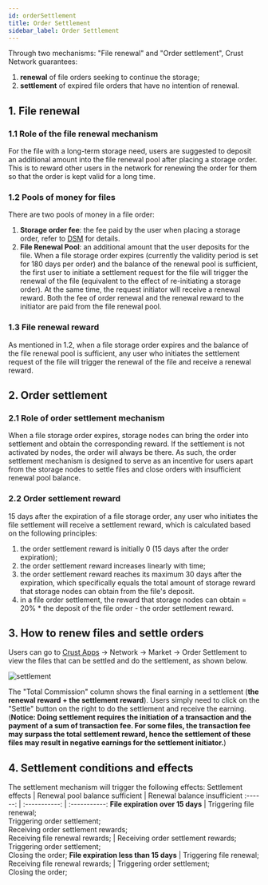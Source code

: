 ```yaml
---
id: orderSettlement
title: Order Settlement
sidebar_label: Order Settlement
---
```


Through two mechanisms: "File renewal" and "Order settlement", Crust Network guarantees:

1. **renewal** of file orders seeking to continue the storage;
2. **settlement** of expired file orders that have no intention of renewal.


## 1. File renewal

### 1.1 Role of the file renewal mechanism
For the file with a long-term storage need, users are suggested to deposit an additional amount into the file renewal pool after placing a storage order. This is to reward other users in the network for renewing the order for them so that the order is kept valid for a long time.

### 1.2 Pools of money for files
There are two pools of money in a file order:
1. **Storage order fee**: the fee paid by the user when placing a storage order, refer to [DSM](https://wiki.crust.network/docs/en/DSM) for details.
2. **File Renewal Pool**: an additional amount that the user deposits for the file. When a file storage order expires (currently the validity period is set for 180 days per order) and the balance of the renewal pool is sufficient, the first user to initiate a settlement request for the file will trigger the renewal of the file (equivalent to the effect of re-initiating a storage order). At the same time, the request initiator will receive a renewal reward. Both the fee of order renewal and the renewal reward to the initiator are paid from the file renewal pool.

### 1.3 File renewal reward
As mentioned in 1.2, when a file storage order expires and the balance of the file renewal pool is sufficient, any user who initiates the settlement request of the file will trigger the renewal of the file and receive a renewal reward.


## 2. Order settlement

### 2.1 Role of order settlement mechanism
When a file storage order expires, storage nodes can bring the order into settlement and obtain the corresponding reward. If the settlement is not activated by nodes, the order will always be there. As such, the order settlement mechanism is designed to serve as an incentive for users apart from the storage nodes to settle files and close orders with insufficient renewal pool balance.

### 2.2 Order settlement reward

15 days after the expiration of a file storage order, any user who initiates the file settlement will receive a settlement reward, which is calculated based on the following principles:

1. the order settlement reward is initially 0 (15 days after the order expiration);
2. the order settlement reward increases linearly with time;
3. the order settlement reward reaches its maximum 30 days after the expiration, which specifically equals the total amount of storage reward that storage nodes can obtain from the file's deposit.
4. in a file order settlement, the reward that storage nodes can obtain = 20% * the deposit of the file order - the order settlement reward.

## 3. How to renew files and settle orders

Users can go to [Crust Apps](https://apps.crust.network/#/market/settlements) -> Network -> Market -> Order Settlement to view the files that can be settled and do the settlement, as shown below.

![settlement](https://crust-data.oss-cn-shanghai.aliyuncs.com/wiki/storage/settlement.png)

The "Total Commission" column shows the final earning in a settlement (**the renewal reward + the settlement reward**). Users simply need to click on the "Settle" button on the right to do the settlement and receive the earning. (**Notice: Doing settlement requires the initiation of a transaction and the payment of a sum of transaction fee. For some files, the transaction fee may surpass the total settlement reward, hence the settlement of these files may result in negative earnings for the settlement initiator.**)

## 4. Settlement conditions and effects
The settlement mechanism will trigger the following effects:
 Settlement effects | Renewal pool balance sufficient | Renewal balance insufficient 
 :------: | :-----------:  | :-----------: 
**File expiration over 15 days**     | Triggering file renewal;<br>Triggering order settlement;<br> Receiving order settlement rewards;<br>Receiving file renewal rewards; | Receiving order settlement rewards;<br> Triggering order settlement;<br>Closing the order; 
**File expiration less than 15 days**     | Triggering file renewal;<br>Receiving file renewal rewards; | Triggering order settlement;<br>Closing the order; 
